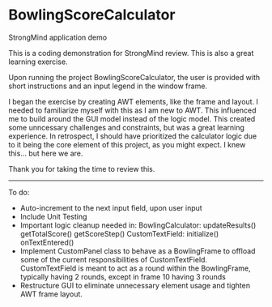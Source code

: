 # BowlingScoreCalculator
StrongMind application demo

This is a coding demonstration for StrongMind review.  This is also a great learning exercise.

Upon running the project BowlingScoreCalculator, the user is provided with short instructions and an input legend in the window frame.

I began the exercise by creating AWT elements, like the frame and layout.  I needed to familiarize myself with this as I am new to AWT.  This influenced me to build around the GUI model instead of the logic model.  This created some unncessary challenges and constraints, but was a great learning experience.  In retrospect, I should have prioritized the calculator logic due to it being the core element of this project, as you might expect.  I knew this... but here we are.

Thank you for taking the time to review this.


---
To do:
  - Auto-increment to the next input field, upon user input
  - Include Unit Testing
  - Important logic cleanup needed in:
      BowlingCalculator:
        updateResults()
        getTotalScore()
        getScoreStep()
      CustomTextField:
        initialize()
        onTextEntered()
  - Implement CustomPanel class to behave as a BowlingFrame to offload some of the current responsibilities of CustomTextField.  CustomTextField is meant to act as a round within the BowlingFrame, typically having 2 rounds, except in frame 10 having 3 rounds
  - Restructure GUI to eliminate unnecessary element usage and tighten AWT frame layout.
